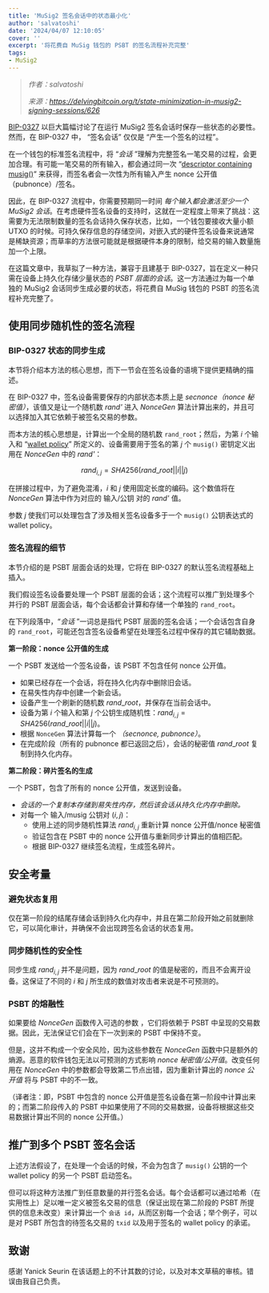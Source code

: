 ```yaml
---
title: 'MuSig2 签名会话中的状态最小化'
author: 'salvatoshi'
date: '2024/04/07 12:10:05'
cover: ''
excerpt: '将花费自 MuSig 钱包的 PSBT 的签名流程补充完整'
tags:
- MuSig2
---
```



> *作者：salvatoshi*
> 
> *来源：<https://delvingbitcoin.org/t/state-minimization-in-musig2-signing-sessions/626>*



[BIP-0327](https://github.com/bitcoin/bips/blob/b3701faef2bdb98a0d7ace4eedbeefa2da4c89ed/bip-0327.mediawiki) 以巨大篇幅讨论了在运行 MuSig2 签名会话时保存一些状态的必要性。然而，在 BIP-0327 中， “签名会话” 仅仅是 “产生一个签名的过程”。

在一个钱包的标准签名流程中，将 “*会话* ”理解为完整签名一笔交易的过程，会更加合理。有可能一笔交易的所有输入，都会通过同一次 “[descriptor containing musig()](https://github.com/bitcoin/bips/pull/1540)” 来获得，而签名者会一次性为所有输入产生 nonce 公开值（pubnonce）/签名。

因此，在 BIP-0327 流程中，你需要预期同一时间 *每个输入都会激活至少一个 MuSig2 会话*。在考虑硬件签名设备的支持时，这就在一定程度上带来了挑战：这需要为无法限制数量的签名会话持久保存状态，比如，一个钱包要接收大量小额 UTXO 的时候。可持久保存信息的存储空间，对嵌入式的硬件签名设备来说通常是稀缺资源；而草率的方法很可能就是根据硬件本身的限制，给交易的输入数量施加一个上限。

在这篇文章中，我草拟了一种方法，兼容于且建基于 BIP-0327，旨在定义一种只需在设备上持久化存储少量状态的 *PSBT 层面的会话*。这一方法通过为每一个单独的 MuSig2 会话同步生成必要的状态，将花费自 MuSig 钱包的 PSBT 的签名流程补充完整了。

## 使用同步随机性的签名流程

### BIP-0327 状态的同步生成

本节将介绍本方法的核心思想，而下一节会在签名设备的语境下提供更精确的描述。

在 BIP-0327 中，签名设备需要保存的内部状态本质上是 *secnonce（nonce 秘密值）*，该值又是让一个随机数 *rand'* 进入 *NonceGen* 算法计算出来的，并且可以选择加入其它依赖于被签名交易的参数。

而本方法的核心思想是，计算出一个全局的随机数 `rand_root`；然后，为第 *i* 个输入和 “[wallet policy](https://github.com/bitcoin/bips/pull/1389)” 所定义的、设备需要用于签名的第 *j* 个 `musig()` 密钥定义出用在 *NonceGen* 中的 *rand'*：

$$rand_{i,j} = SHA256(rand\_root||i||j)$$

在拼接过程中，为了避免混淆，*i* 和 *j* 使用固定长度的编码。这个数值将在 *NonceGen* 算法中作为对应的 输入/公钥 对的 *rand'* 值。

参数 *j* 使我们可以处理包含了涉及相关签名设备多于一个 `musig()` 公钥表达式的 wallet policy。

### 签名流程的细节

本节介绍的是 PSBT 层面会话的处理，它将在 BIP-0327 的默认签名流程基础上插入。

我们假设签名设备要处理一个 PSBT 层面的会话；这个流程可以推广到处理多个并行的 PSBT 层面会话，每个会话都会计算和存储一个单独的 `rand_root`。

在下列段落中，“*会话* ”一词总是指代 PSBT 层面的签名会话；一个会话包含自身的 `rand_root`，可能还包含签名设备希望在处理签名过程中保存的其它辅助数据。

**第一阶段：nonce 公开值的生成**

一个 PSBT 发送给一个签名设备，该 PSBT 不包含任何 nonce 公开值。

- 如果已经存在一个会话，将在持久化内存中删除旧会话。
- 在易失性内存中创建一个新会话。
- 设备产生一个刷新的随机数 $rand\_root$，并保存在当前会话中。
- 设备为第 $i$ 个输入和第 $j$ 个公钥生成随机性：$rand_{i,j} = SHA256(rand\_root||i||j)$。
- 根据 `NonceGen` 算法计算每一个 *（secnonce, pubnonce）*。
- 在完成阶段（所有的 pubnonce 都已返回之后），会话的秘密值 $rand\_root$ 复制到持久化内存。

**第二阶段：碎片签名的生成**

一个 PSBT，包含了所有的 nonce 公开值，发送到设备。

- *会话的一个复制本存储到易失性内存，然后该会话从持久化内存中删除。*
- 对每一个 输入/musig 公钥对 $(i,j)$：
  - 使用上述的同步随机性算法 $rand_{i,j}$ 重新计算 nonce 公开值/nonce 秘密值
  - 验证包含在 PSBT 中的 nonce 公开值与重新同步计算出的值相匹配。
  - 根据 BIP-0327 继续签名流程，生成签名碎片。

## 安全考量

### 避免状态复用

仅在第一阶段的结尾存储会话到持久化内存中，并且在第二阶段开始之前就删除它，可以简化审计，并确保不会出现跨签名会话的状态复用。

### 同步随机性的安全性

同步生成 $rand_{i,j}$ 并不是问题，因为 $rand\_root$ 的值是秘密的，而且不会离开设备。这保证了不同的 $i$ 和 $j$ 所生成的数值对攻击者来说是不可预测的。

### PSBT 的熔融性

如果要给 *NonceGen* 函数传入可选的参数 ，它们将依赖于 PSBT 中呈现的交易数据。因此，无法保证它们会在下一次到来的 PSBT 中保持不变。

但是，这并不构成一个安全风险，因为这些参数在 *NonceGen* 函数中只是额外的熵源。恶意的软件钱包无法以可预测的方式影响 *nonce 秘密值/公开值*。改变任何用在 *NonceGen* 中的参数都会导致第二节点出错，因为重新计算出的 *nonce 公开值* 将与 PSBT 中的不一致。

（译者注：即，PSBT 中包含的 nonce 公开值是签名设备在第一阶段中计算出来的；而第二阶段传入的 PSBT 中如果使用了不同的交易数据，设备将根据这些交易数据计算出不同的 nonce 公开值。）

## 推广到多个 PSBT 签名会话

上述方法假设了，在处理一个会话的时候，不会为包含了 `musig()` 公钥的一个 wallet policy 的另一个 PSBT 启动签名。

但可以将这种方法推广到任意数量的并行签名会话。每个会话都可以通过哈希（在实用性上）足以唯一定义被签名交易的信息（保证出现在第二阶段的 PSBT 所提供的信息未改变）来计算出一个 `会话 id`，从而区别每一个会话；举个例子，可以是对 PSBT 所包含的待签名交易的 `txid` 以及用于签名的 wallet policy 的承诺。

## 致谢

感谢 Yanick Seurin 在该话题上的不计其数的讨论，以及对本文草稿的审核。错误由我自己负责。